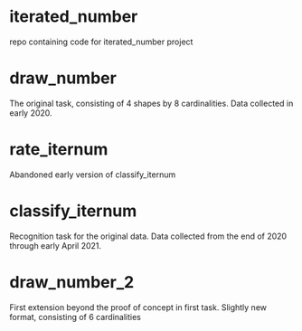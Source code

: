 # iterated_number
repo containing code for iterated_number project

# draw_number
The original task, consisting of 4 shapes by 8 cardinalities.
Data collected in early 2020.

# rate_iternum
Abandoned early version of classify_iternum

# classify_iternum
Recognition task for the original data.
Data collected from the end of 2020 through early April 2021.

# draw_number_2
First extension beyond the proof of concept in first task.
Slightly new format, consisting of 6 cardinalities